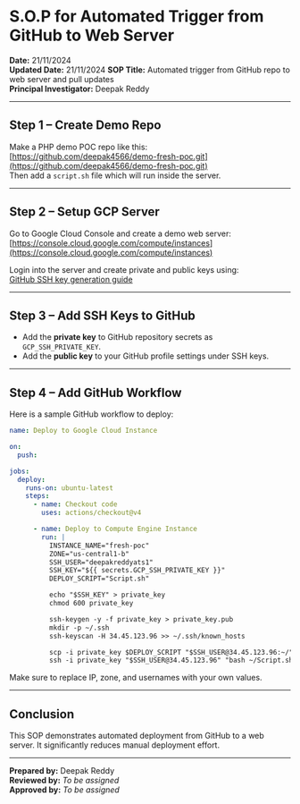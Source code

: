 # S.O.P for Automated Trigger from GitHub to Web Server

**Date:** 21/11/2024  
**Updated Date:** 21/11/2024
**SOP Title:** Automated trigger from GitHub repo to web server and pull updates  
**Principal Investigator:** Deepak Reddy  

---

## Step 1 – Create Demo Repo

Make a PHP demo POC repo like this:  
[https://github.com/deepak4566/demo-fresh-poc.git](https://github.com/deepak4566/demo-fresh-poc.git)  
Then add a `script.sh` file which will run inside the server.

---

## Step 2 – Setup GCP Server

Go to Google Cloud Console and create a demo web server:  
[https://console.cloud.google.com/compute/instances](https://console.cloud.google.com/compute/instances)

Login into the server and create private and public keys using:  
[GitHub SSH key generation guide](https://docs.github.com/en/authentication/connecting-to-github-with-ssh/generating-a-new-ssh-key-and-adding-it-to-the-ssh-agent)

---

## Step 3 – Add SSH Keys to GitHub

- Add the **private key** to GitHub repository secrets as `GCP_SSH_PRIVATE_KEY`.
- Add the **public key** to your GitHub profile settings under SSH keys.

---

## Step 4 – Add GitHub Workflow

Here is a sample GitHub workflow to deploy:

```yaml
name: Deploy to Google Cloud Instance

on:
  push:

jobs:
  deploy:
    runs-on: ubuntu-latest
    steps:
      - name: Checkout code
        uses: actions/checkout@v4

      - name: Deploy to Compute Engine Instance
        run: |
          INSTANCE_NAME="fresh-poc"
          ZONE="us-central1-b"
          SSH_USER="deepakreddyats1"
          SSH_KEY="${{ secrets.GCP_SSH_PRIVATE_KEY }}"
          DEPLOY_SCRIPT="Script.sh"

          echo "$SSH_KEY" > private_key
          chmod 600 private_key

          ssh-keygen -y -f private_key > private_key.pub
          mkdir -p ~/.ssh
          ssh-keyscan -H 34.45.123.96 >> ~/.ssh/known_hosts

          scp -i private_key $DEPLOY_SCRIPT "$SSH_USER@34.45.123.96:~/"
          ssh -i private_key "$SSH_USER@34.45.123.96" "bash ~/Script.sh"
```

Make sure to replace IP, zone, and usernames with your own values.

---

## Conclusion

This SOP demonstrates automated deployment from GitHub to a web server. It significantly reduces manual deployment effort.

---

**Prepared by:** Deepak Reddy  
**Reviewed by:** *To be assigned*  
**Approved by:** *To be assigned*